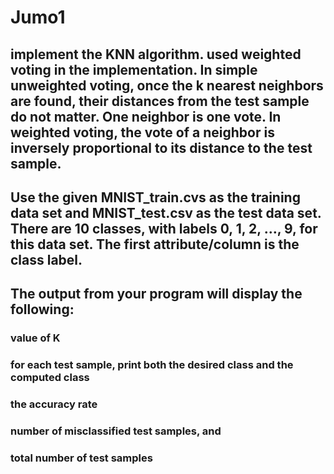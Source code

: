 # Jumo1
## implement the KNN algorithm. used weighted voting in the implementation. In simple unweighted voting, once the k nearest neighbors are found, their distances from the test sample do not matter. One neighbor is one vote. In weighted voting, the vote of a neighbor is inversely proportional to its distance to the test sample. 
## Use the given MNIST_train.cvs as the training data set and MNIST_test.csv as the test data set. There are 10 classes, with labels 0, 1, 2, …, 9, for this data set. The first attribute/column is the class label.
## The output from your program will display the following:
### value of K 
### for each test sample, print both the desired class and the computed class
### the accuracy rate
### number of misclassified test samples, and 
### total number of test samples 
